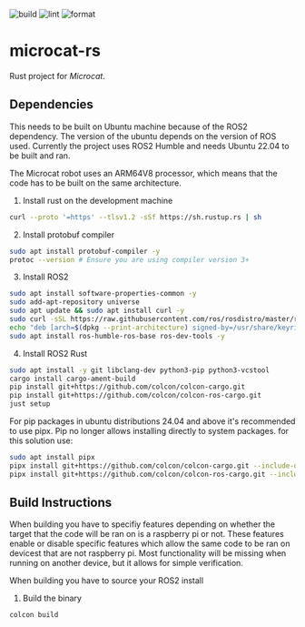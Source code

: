 ![build](https://github.com/miloom/microcat-rs/actions/workflows/build.yml/badge.svg) ![lint](https://github.com/miloom/microcat-rs/actions/workflows/lint.yml/badge.svg) ![format](https://github.com/miloom/microcat-rs/actions/workflows/format.yml/badge.svg)

microcat-rs
===========

Rust project for _Microcat_.

## Dependencies
This needs to be built on Ubuntu machine because of the ROS2 dependency. The version of the ubuntu depends on the version of ROS used. Currently the project uses ROS2 Humble and needs Ubuntu 22.04 to be built and ran.

The Microcat robot uses an ARM64V8 processor, which means that the code has to be built on the same architecture.


1. Install rust on the development machine 
```bash
curl --proto '=https' --tlsv1.2 -sSf https://sh.rustup.rs | sh
```

2. Install protobuf compiler
```bash
sudo apt install protobuf-compiler -y
protoc --version # Ensure you are using compiler version 3+
```

3. Install ROS2
```bash
sudo apt install software-properties-common -y
sudo add-apt-repository universe
sudo apt update && sudo apt install curl -y
sudo curl -sSL https://raw.githubusercontent.com/ros/rosdistro/master/ros.key -o /usr/share/keyrings/ros-archive-keyring.gpg
echo "deb [arch=$(dpkg --print-architecture) signed-by=/usr/share/keyrings/ros-archive-keyring.gpg] http://packages.ros.org/ros2/ubuntu $(. /etc/os-release && echo $UBUNTU_CODENAME) main" | sudo tee /etc/apt/sources.list.d/ros2.list > /dev/null
sudo apt install ros-humble-ros-base ros-dev-tools -y
```

4. Install ROS2 Rust
```bash
sudo apt install -y git libclang-dev python3-pip python3-vcstool
cargo install cargo-ament-build
pip install git+https://github.com/colcon/colcon-cargo.git
pip install git+https://github.com/colcon/colcon-ros-cargo.git
just setup
```
For pip packages in ubuntu distributions 24.04 and above it's recommended to use pipx.
Pip no longer allows installing directly to system packages.
for this solution use:
```bash
sudo apt install pipx
pipx install git+https://github.com/colcon/colcon-cargo.git --include-deps
pipx install git+https://github.com/colcon/colcon-ros-cargo.git --include-deps
```


## Build Instructions
When building you have to specifiy features depending on whether the target that the code will be ran on is a raspberry pi or not. These features enable or disable specific features which allow the same code to be ran on devicest that are not raspberry pi. Most functionality will be missing when running on another device, but it allows for simple verification.

When building you have to source your ROS2 install

1. Build the binary 
```bash
colcon build
```
